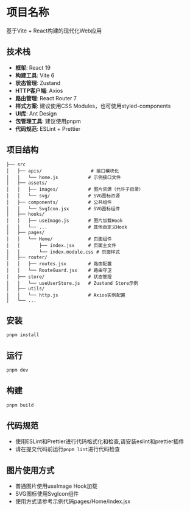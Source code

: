 # 项目名称

基于Vite + React构建的现代化Web应用

## 技术栈

- **框架**: React 19
- **构建工具**: Vite 6
- **状态管理**: Zustand
- **HTTP客户端**: Axios
- **路由管理**: React Router 7
- **样式方案**: 建议使用CSS Modules，也可使用styled-components
- **UI库**: Ant Design
- **包管理工具**: 建议使用pnpm
- **代码规范**: ESLint + Prettier

## 项目结构

```text
├── src
│   ├── apis/                  # 接口模块化
│   │   └── home.js           # 示例接口文件
│   ├── assets/               
│   │   ├── images/           # 图片资源（允许子目录）
│   │   └── svg/              # SVG图标资源
│   ├── components/           # 公共组件
│   │   └── SvgIcon.jsx       # SVG图标组件
│   ├── hooks/                
│   │   ├── useImage.js       # 图片加载Hook
│   │   └── ...               # 其他自定义Hook
│   ├── pages/                
│   │   └── Home/             # 页面组件
│   │       ├── index.jsx     # 页面主文件
│   │       └── index.module.css # 页面样式
│   ├── router/
│   │   ├── routes.jsx        # 路由配置
│   │   └── RouteGuard.jsx    # 路由守卫
│   ├── store/                # 状态管理
│   │   └── useUserStore.js   # Zustand Store示例
│   ├── utils/
│   │   └── http.js           # Axios实例配置
│   └── ...
```

## 安装
```bash
pnpm install
```
## 运行
```bash
pnpm dev
```
## 构建
```bash
pnpm build
```
## 代码规范
- 使用ESLint和Prettier进行代码格式化和检查,请安装eslint和prettier插件
- 请在提交代码前运行`pnpm lint`进行代码检查

## 图片使用方式
- 普通图片使用useImage Hook加载
- SVG图标使用SvgIcon组件
- 使用方式请参考示例代码pages/Home/index.jsx
